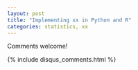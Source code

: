 ```yaml
---
layout: post
title: "Implementing xx in Python and R"
categories: statistics, xx
---
```

 

Comments welcome!

{% include disqus_comments.html %}
